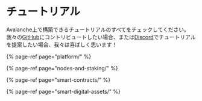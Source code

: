 # チュートリアル

Avalanche上で構築できるチュートリアルのすべてをチェックしてください。我々の[GitHub](https://github.com/ava-labs)にコントリビュートしたい場合、または[Discord](https://chat.avax.network)でチュートリアルを提案したい場合、我々は喜ばしく思います！

{% page-ref page="platform/" %}

{% page-ref page="nodes-and-staking/" %}

{% page-ref page="smart-contracts/" %}

{% page-ref page="smart-digital-assets/" %}



